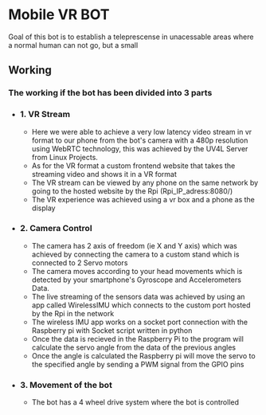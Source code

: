 # Mobile VR BOT
Goal of this bot is to establish a teleprescense in unacessable areas where a normal human can not go, but a small 

## Working
### The working if the bot has been divided into 3 parts
* ### 1. VR Stream
    - Here we were able to achieve a very low latency video stream in vr format to our phone from the bot's camera with a 480p resolution using WebRTC technology, this was achieved  by the UV4L Server from Linux Projects.
    - As for the VR format a custom frontend website that takes the streaming video and shows it in a VR format 
    - The VR stream can be viewed by any phone on the same network by going to the hosted website by the Rpi (Rpi_IP_adress:8080/)
    - The VR experience was achieved using a vr box and a phone as the display
* ### 2. Camera Control
    - The camera has 2 axis of freedom (ie X and Y axis) which was achieved by connecting the camera to a custom stand which is connected to 2 Servo motors
    - The camera moves according to your head movements which is detected by your smartphone's Gyroscope and Accelerometers Data.
    - The live streaming of the sensors data was achieved by using an app called WirelessIMU which connects to the custom port hosted by the Rpi in the network
    - The wireless IMU app works on a socket port connection with the Raspberry pi with Socket script written in python
    - Once the data is recieved in the Raspberry Pi to the program will calculate the servo angle from the data of the previous angles
    - Once the angle is calculated the Raspberry pi will move the servo to the specified angle by sending a PWM signal from the GPIO pins
* ### 3. Movement of the bot
    - The bot has a 4 wheel drive system where the bot is controlled 
